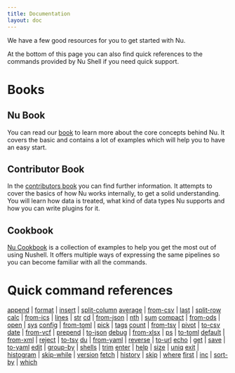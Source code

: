 ```yaml
---
title: Documentation
layout: doc
---
```

We have a few good resources for you to get started with Nu.

At the bottom of this page you can also find quick references to the commands provided by Nu Shell if you need quick support.

# Books

## Nu Book

You can read our [book](https://www.nushell.sh/book) to learn more about the core concepts behind Nu. It covers the basic and contains a lot of examples which will help you to have an easy start.

## Contributor Book

In the [contributors book](https://www.nushell.sh/contributor-book) you can find further information. It attempts to cover the basics of how Nu works internally, to get a solid understanding. You will learn how data is treated, what kind of data types Nu supports and how you can write plugins for it.

## Cookbook

[Nu Cookbook](https://www.nushell.sh/cookbook/) is a collection of examples to help you get the most out of using Nushell. It offers multiple ways of expressing the same pipelines so you can become familiar with all the commands.

# Quick command references

[append](/commands/append.html) | [format](/commands/format.html) | [insert](/commands/insert.html) | [split-column](/commands/split-column.html)
[average](/commands/average.html) | [from-csv](/commands/from-csv.html) | [last](/commands/last.html) | [split-row](/commands/split-row.html)
[calc](/commands/calc.html) | [from-ics](/commands/from-ics.html) | [lines](/commands/lines.html) | [str](/commands/str.html)
[cd](/commands/cd.html) | [from-json](/commands/from-json.html) | [nth](/commands/nth.html) | [sum](/commands/sum.html)
[compact](/commands/compact.html) | [from-ods](/commands/from-ods.html) | [open](/commands/open.html) | [sys](/commands/sys.html)
[config](/commands/config.html) | [from-toml](/commands/from-toml.html) | [pick](/commands/pick.html) | [tags](/commands/tags.html)
[count](/commands/count.html) | [from-tsv](/commands/from-tsv.html) | [pivot](/commands/pivot.html) | [to-csv](/commands/to-csv.html)
[date](/commands/date.html) | [from-vcf](/commands/from-vcf.html) | [prepend](/commands/prepend.html) | [to-json](/commands/to-json.html)
[debug](/commands/debug.html) | [from-xlsx](/commands/from-xlsx.html) | [ps](/commands/ps.html) | [to-toml](/commands/to-toml.html)
[default](/commands/default.html) | [from-xml](/commands/from-xml.html) | [reject](/commands/reject.html) | [to-tsv](/commands/to-tsv.html)
[du](/commands/du.html) | [from-yaml](/commands/from-yaml.html) | [reverse](/commands/reverse.html) | [to-url](/commands/to-url.html)
[echo](/commands/echo.html) | [get](/commands/get.html) | [save](/commands/save.html) | [to-yaml](/commands/to-yaml.html)
[edit](/commands/edit.html) | [group-by](/commands/group-by.html) | [shells](/commands/shells.html) | [trim](/commands/trim.html)
[enter](/commands/enter.html) | [help](/commands/help.html) | [size](/commands/size.html) | [uniq](/commands/uniq.html)
[exit](/commands/exit.html) | [histogram](/commands/histogram.html) | [skip-while](/commands/skip-while.html) | [version](/commands/version.html)
[fetch](/commands/fetch.html) | [history](/commands/history.html) | [skip](/commands/skip.html) | [where](/commands/where.html)
[first](/commands/first.html) | [inc](/commands/inc.html) | [sort-by](/commands/sort-by.html) | [which](/commands/which.html)
